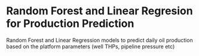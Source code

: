 # Random Forest and Linear Regresion for Production Prediction
 Random Forest and Linear Regression models to predict daily oil production based on the platform parameters (well THPs, pipeline pressure etc)
